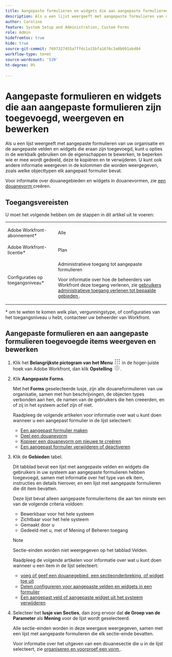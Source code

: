 ```yaml
---
title: Aangepaste formulieren en widgets die aan aangepaste formulieren zijn toegevoegd, weergeven en bewerken
description: Als u een lijst weergeeft met aangepaste formulieren van uw organisatie en de aangepaste velden en widgets die eraan zijn toegevoegd, kunt u opties in de werkbalk gebruiken om de eigenschappen te bewerken, te beperken wie er mee wordt gedeeld, deze te kopiëren en te verwijderen. U kunt ook andere informatie weergeven in de kolommen die worden weergegeven, zoals welke objecttypen elk aangepast formulier bevat.
author: Caroline
feature: System Setup and Administration, Custom Forms
role: Admin
hidefromtoc: true
hide: true
source-git-commit: 7697327455a7ffdc1a15bfa1676c3a0b091abd04
workflow-type: tm+mt
source-wordcount: '539'
ht-degree: 0%

---
```



# Aangepaste formulieren en widgets die aan aangepaste formulieren zijn toegevoegd, weergeven en bewerken

Als u een lijst weergeeft met aangepaste formulieren van uw organisatie en de aangepaste velden en widgets die eraan zijn toegevoegd, kunt u opties in de werkbalk gebruiken om de eigenschappen te bewerken, te beperken wie er mee wordt gedeeld, deze te kopiëren en te verwijderen. U kunt ook andere informatie weergeven in de kolommen die worden weergegeven, zoals welke objecttypen elk aangepast formulier bevat.

Voor informatie over douanegebieden en widgets in douanevormen, zie [ een douanevorm ](/help/quicksilver/administration-and-setup/customize-workfront/create-manage-custom-forms/form-designer/design-a-form/design-a-form.md) creëren.

## Toegangsvereisten

U moet het volgende hebben om de stappen in dit artikel uit te voeren:

<table style="table-layout:auto"> 
 <col> 
 <col> 
 <tbody> 
  <tr data-mc-conditions=""> 
   <td role="rowheader"> <p>Adobe Workfront-abonnement*</p> </td> 
   <td>Alle</td> 
  </tr> 
  <tr> 
   <td role="rowheader">Adobe Workfront-licentie*</td> 
   <td>Plan</td> 
  </tr> 
  <tr data-mc-conditions=""> 
   <td role="rowheader">Configuraties op toegangsniveau*</td> 
   <td> <p>Administratieve toegang tot aangepaste formulieren</p> <p>Voor informatie over hoe de beheerders van Workfront deze toegang verlenen, zie <a href="../../../administration-and-setup/add-users/configure-and-grant-access/grant-users-admin-access-certain-areas.md" class="MCXref xref"> gebruikers administratieve toegang verlenen tot bepaalde gebieden </a>.</p> </td> 
  </tr> 
 </tbody> 
</table>

&#42; om te weten te komen welk plan, vergunningstype, of configuraties van het toegangsniveau u hebt, contacteer uw beheerder van Workfront.

## Aangepaste formulieren en aan aangepaste formulieren toegevoegde items weergeven en bewerken

1. Klik het **Belangrijkste pictogram van het Menu** ![](assets/main-menu-icon.png) in de hoger-juiste hoek van Adobe Workfront, dan klik **Opstelling** ![](assets/gear-icon-settings.png).

1. Klik **Aangepaste Forms**.

   Met het **Forms** geselecteerde lusje, zijn alle douaneformulieren van uw organisatie, samen met hun beschrijvingen, de objecten types verbonden aan hen, de namen van de gebruikers die hen creeerden, en of zij in het systeem actief zijn of niet.

   Raadpleeg de volgende artikelen voor informatie over wat u kunt doen wanneer u een aangepast formulier in de lijst selecteert:

   * [Een aangepast formulier maken](/help/quicksilver/administration-and-setup/customize-workfront/create-manage-custom-forms/form-designer/design-a-form/design-a-form.md)
   * [ Deel een douanevorm ](../../../administration-and-setup/customize-workfront/create-manage-custom-forms/share-access-to-a-custom-form.md)
   * [ Kopieer een douanevorm om nieuwe te creëren ](/help/quicksilver/administration-and-setup/customize-workfront/create-manage-custom-forms/list-edit-share-custom-forms-and-custom-fields.md)
   * [Een aangepast formulier verwijderen of deactiveren](../../../administration-and-setup/customize-workfront/create-manage-custom-forms/delete-or-deactivate-a-custom-form.md)

1. Klik de **Gebieden** tabel.

   Dit tabblad bevat een lijst met aangepaste velden en widgets die gebruikers in uw systeem aan aangepaste formulieren hebben toegevoegd, samen met informatie over het type van elk item, instructies en details hierover, en een lijst met aangepaste formulieren die dit item bevatten.

   Deze lijst bevat alleen aangepaste formulieritems die aan ten minste een van de volgende criteria voldoen:

   * Bewerkbaar voor het hele systeem
   * Zichtbaar voor het hele systeem
   * Gemaakt door u
   * Gedeeld met u, met of Mening of Beheren toegang

   >[!NOTE]
   >
   >Sectie-einden worden niet weergegeven op het tabblad Velden.

   Raadpleeg de volgende artikelen voor informatie over wat u kunt doen wanneer u een item in de lijst selecteert:

   * [ voeg of geef een douanegebied, een sectieonderbreking, of widget toe uit ](../../../administration-and-setup/customize-workfront/create-manage-custom-forms/edit-a-custom-field.md)
   * [Delen configureren voor aangepaste velden en widgets in een formulier](/help/quicksilver/administration-and-setup/customize-workfront/create-manage-custom-forms/form-designer/manage-a-form/share-custom-fields.md)
   * [Een aangepast veld of aangepaste widget uit het systeem verwijderen](../../../administration-and-setup/customize-workfront/create-manage-custom-forms/delete-a-custom-field.md)

1. Selecteer het **lusje van Secties**, dan zorg ervoor dat **de Groep van de Parameter** als **Mening** voor de lijst wordt geselecteerd.

   Alle sectie-einden worden in deze weergave weergegeven, samen met een lijst met aangepaste formulieren die elk sectie-einde bevatten.

   Voor informatie over het uitgeven van een douanesectie die u in de lijst selecteert, zie [ organiseren en voorproef een vorm ](/help/quicksilver/administration-and-setup/customize-workfront/create-manage-custom-forms/form-designer/design-a-form/organize-a-form.md).

